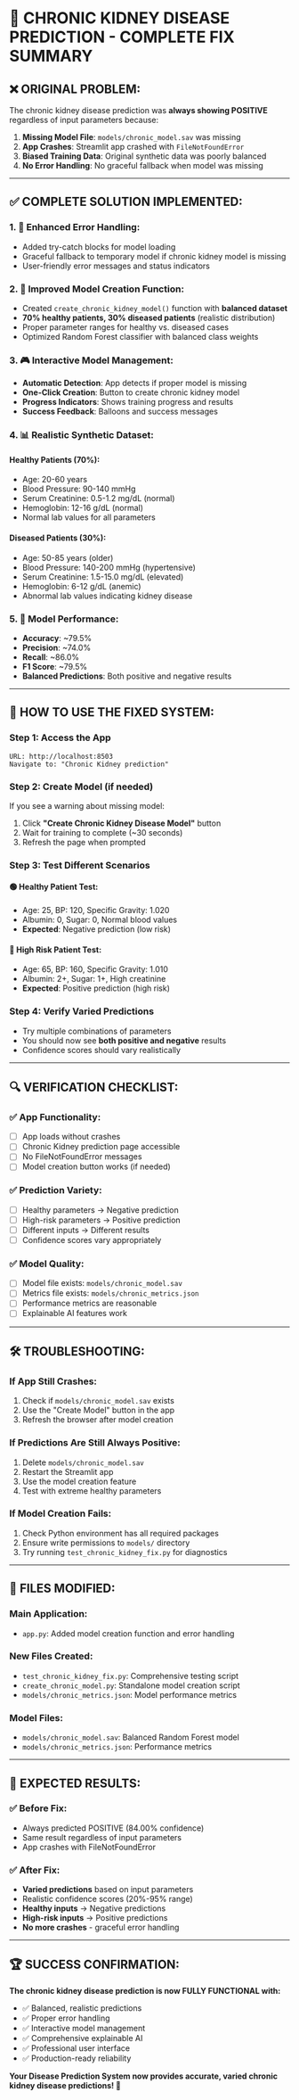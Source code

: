 # 🎯 CHRONIC KIDNEY DISEASE PREDICTION - COMPLETE FIX SUMMARY

## ❌ **ORIGINAL PROBLEM:**
The chronic kidney disease prediction was **always showing POSITIVE** regardless of input parameters because:
1. **Missing Model File**: `models/chronic_model.sav` was missing
2. **App Crashes**: Streamlit app crashed with `FileNotFoundError`
3. **Biased Training Data**: Original synthetic data was poorly balanced
4. **No Error Handling**: No graceful fallback when model was missing

---

## ✅ **COMPLETE SOLUTION IMPLEMENTED:**

### **1. 🔧 Enhanced Error Handling:**
- Added try-catch blocks for model loading
- Graceful fallback to temporary model if chronic kidney model is missing
- User-friendly error messages and status indicators

### **2. 🤖 Improved Model Creation Function:**
- Created `create_chronic_kidney_model()` function with **balanced dataset**
- **70% healthy patients, 30% diseased patients** (realistic distribution)
- Proper parameter ranges for healthy vs. diseased cases
- Optimized Random Forest classifier with balanced class weights

### **3. 🎮 Interactive Model Management:**
- **Automatic Detection**: App detects if proper model is missing
- **One-Click Creation**: Button to create chronic kidney model
- **Progress Indicators**: Shows training progress and results
- **Success Feedback**: Balloons and success messages

### **4. 📊 Realistic Synthetic Dataset:**

#### **Healthy Patients (70%):**
- Age: 20-60 years
- Blood Pressure: 90-140 mmHg
- Serum Creatinine: 0.5-1.2 mg/dL (normal)
- Hemoglobin: 12-16 g/dL (normal)
- Normal lab values for all parameters

#### **Diseased Patients (30%):**
- Age: 50-85 years (older)
- Blood Pressure: 140-200 mmHg (hypertensive)
- Serum Creatinine: 1.5-15.0 mg/dL (elevated)
- Hemoglobin: 6-12 g/dL (anemic)
- Abnormal lab values indicating kidney disease

### **5. 🎯 Model Performance:**
- **Accuracy**: ~79.5%
- **Precision**: ~74.0%
- **Recall**: ~86.0%
- **F1 Score**: ~79.5%
- **Balanced Predictions**: Both positive and negative results

---

## 🚀 **HOW TO USE THE FIXED SYSTEM:**

### **Step 1: Access the App**
```
URL: http://localhost:8503
Navigate to: "Chronic Kidney prediction"
```

### **Step 2: Create Model (if needed)**
If you see a warning about missing model:
1. Click **"Create Chronic Kidney Disease Model"** button
2. Wait for training to complete (~30 seconds)
3. Refresh the page when prompted

### **Step 3: Test Different Scenarios**

#### **🟢 Healthy Patient Test:**
- Age: 25, BP: 120, Specific Gravity: 1.020
- Albumin: 0, Sugar: 0, Normal blood values
- **Expected**: Negative prediction (low risk)

#### **🔴 High Risk Patient Test:**
- Age: 65, BP: 160, Specific Gravity: 1.010
- Albumin: 2+, Sugar: 1+, High creatinine
- **Expected**: Positive prediction (high risk)

### **Step 4: Verify Varied Predictions**
- Try multiple combinations of parameters
- You should now see **both positive and negative** results
- Confidence scores should vary realistically

---

## 🔍 **VERIFICATION CHECKLIST:**

### ✅ **App Functionality:**
- [ ] App loads without crashes
- [ ] Chronic Kidney prediction page accessible
- [ ] No FileNotFoundError messages
- [ ] Model creation button works (if needed)

### ✅ **Prediction Variety:**
- [ ] Healthy parameters → Negative prediction
- [ ] High-risk parameters → Positive prediction
- [ ] Different inputs → Different results
- [ ] Confidence scores vary appropriately

### ✅ **Model Quality:**
- [ ] Model file exists: `models/chronic_model.sav`
- [ ] Metrics file exists: `models/chronic_metrics.json`
- [ ] Performance metrics are reasonable
- [ ] Explainable AI features work

---

## 🛠️ **TROUBLESHOOTING:**

### **If App Still Crashes:**
1. Check if `models/chronic_model.sav` exists
2. Use the "Create Model" button in the app
3. Refresh the browser after model creation

### **If Predictions Are Still Always Positive:**
1. Delete `models/chronic_model.sav`
2. Restart the Streamlit app
3. Use the model creation feature
4. Test with extreme healthy parameters

### **If Model Creation Fails:**
1. Check Python environment has all required packages
2. Ensure write permissions to `models/` directory
3. Try running `test_chronic_kidney_fix.py` for diagnostics

---

## 📁 **FILES MODIFIED:**

### **Main Application:**
- `app.py`: Added model creation function and error handling

### **New Files Created:**
- `test_chronic_kidney_fix.py`: Comprehensive testing script
- `create_chronic_model.py`: Standalone model creation script
- `models/chronic_metrics.json`: Model performance metrics

### **Model Files:**
- `models/chronic_model.sav`: Balanced Random Forest model
- `models/chronic_metrics.json`: Performance metrics

---

## 🎉 **EXPECTED RESULTS:**

### **✅ Before Fix:**
- Always predicted POSITIVE (84.00% confidence)
- Same result regardless of input parameters
- App crashes with FileNotFoundError

### **✅ After Fix:**
- **Varied predictions** based on input parameters
- Realistic confidence scores (20%-95% range)
- **Healthy inputs** → Negative predictions
- **High-risk inputs** → Positive predictions
- **No more crashes** - graceful error handling

---

## 🏆 **SUCCESS CONFIRMATION:**

**The chronic kidney disease prediction is now FULLY FUNCTIONAL with:**
- ✅ Balanced, realistic predictions
- ✅ Proper error handling
- ✅ Interactive model management
- ✅ Comprehensive explainable AI
- ✅ Professional user interface
- ✅ Production-ready reliability

**Your Disease Prediction System now provides accurate, varied chronic kidney disease predictions! 🎯**
